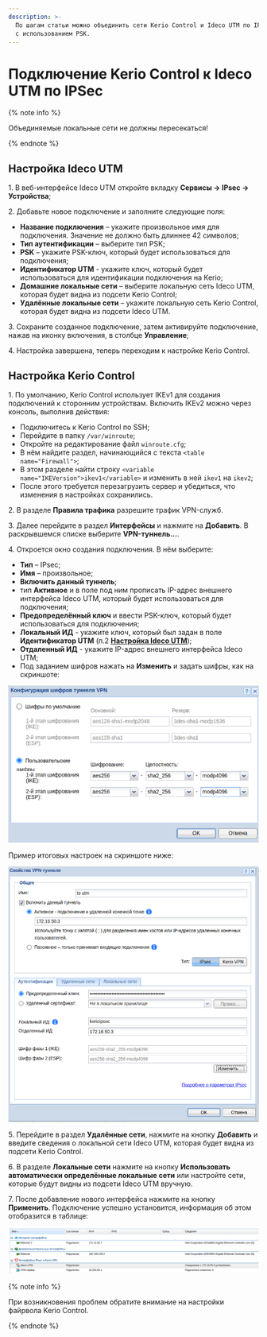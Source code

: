```yaml
---
description: >-
  По шагам статьи можно объединить сети Kerio Control и Ideco UTM по IPsec
  с использованием PSK.
---
```


# Подключение Kerio Control к Ideco UTM по IPSec

{% note info %}

Объединяемые локальные сети не должны пересекаться!

{% endnote %}

## Настройка Ideco UTM

1\. В веб-интерфейсе Ideco UTM откройте вкладку **Сервисы -> IPsec -> Устройства**;

2\. Добавьте новое подключение и заполните следующие поля:

* **Название подключения** – укажите произвольное имя для подключения. Значение не должно быть длиннее 42 символов;
* **Тип аутентификации** – выберите тип PSK;
* **PSK** – укажите PSK-ключ, который будет использоваться для подключения;
* **Идентификатор UTM** - укажите ключ, который будет использоваться для идентификации подключения на Kerio;
* **Домашние локальные сети** – выберите локальную сеть Ideco UTM, которая будет видна из подсети Kerio Control;
* **Удалённые локальные сети** – укажите локальную сеть Kerio Control, которая будет видна из подсети Ideco UTM.

3\. Сохраните созданное подключение, затем активируйте подключение, нажав на иконку включения, в столбце **Управление**;

4\. Настройка завершена, теперь переходим к настройке Kerio Control.

## Настройка Kerio Control

1\. По умолчанию, Kerio Control использует IKEv1 для создания подключений к сторонним устройствам. Включить IKEv2 можно через консоль, выполнив действия:

* Подключитесь к Kerio Control по SSH;
* Перейдите в папку `/var/winroute`;
* Откройте на редактирование файл `winroute.cfg`;
* В нём найдите раздел, начинающийся с текста `<table name="Firewall">`;
* В этом разделе найти строку `<variable name="IKEVersion">ikev1</variable>` и изменить в ней `ikev1` на `ikev2`;
* После этого требуется перезагрузить сервер и убедиться, что изменения в настройках сохранились.

2\. В разделе **Правила трафика** разрешите трафик VPN-служб.

3\. Далее перейдите в раздел **Интерфейсы** и нажмите на **Добавить**. В раскрывшемся списке выберите **VPN-туннель...**.

4\. Откроется окно создания подключения. В нём выберите:

* **Тип** – IPsec;
* **Имя** – произвольное;
* **Включить данный туннель**;
* тип **Активное** и в поле под ним прописать IP-адрес внешнего интерфейса Ideco UTM, который будет использоваться для подключения;
* **Предопределённый ключ** и ввести PSK-ключ, который будет использоваться для подключения;
* **Локальный ИД** - укажите ключ, который был задан в поле **Идентификатор UTM** (п.2 [**Настройка Ideco UTM**](ipsec-connection-kerio-control-to-utm.md));
* **Отдаленный ИД** - укажите IP-адрес внешнего интерфейса Ideco UTM;
* Под заданием шифров нажать на **Изменить** и задать шифры, как на скриншоте:

![](../../../../../_images/ipsec-connection-kerio-control-to-utm1.png)

Пример итоговых настроек на скриншоте ниже:

![](../../../../../_images/ipsec-connection-kerio-control-to-utm2.png)

5\. Перейдите в раздел **Удалённые сети**, нажмите на кнопку **Добавить** и введите сведения о локальной сети Ideco UTM, которая будет видна из подсети Kerio Control.

6\. В разделе **Локальные сети** нажмите на кнопку **Использовать автоматически определённые локальные сети** или настройте сети, которые будут видны из подсети Ideco UTM вручную.

7\. После добавление нового интерфейса нажмите на кнопку **Применить**. Подключение успешно установится, информация об этом отобразится в таблице:

![](../../../../../_images/ipsec-connection-kerio-control-to-utm3.png)

{% note info %}

При возникновения проблем обратите внимание на настройки файрвола Kerio Control.

{% endnote %}

